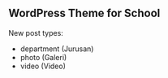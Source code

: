 ## WordPress Theme for School

New post types:
- department (Jurusan)
- photo (Galeri)
- video (Video)

